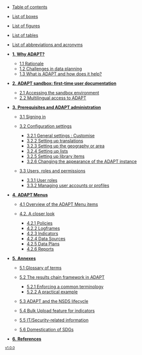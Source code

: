 - [Table of contents](table-of-contents.md)
- [List of boxes](list-of-boxes.md)
- [List of figures](list-of-figures.md)
- [List of tables](list-of-tables.md)
- [List of abbreviations and acronyms](list-of-abbreviations.md)

- [**1.** **Why ADAPT?**](1_1.md)

  - [1.1 Rationale](1_1.md)
  - [1.2 Challenges in data planning](1_2.md)
  - [1.3 What is ADAPT and how does it help?](1_3.md)

- [**2.** **ADAPT sandbox: first-time user documentation**](2.md)

  - [2.1 Accessing the sandbox environment](2_1.md)
  - [2.2 Multilingual access to ADAPT](2_2.md)

- [**3.** **Prerequisites and ADAPT administration**](3.md)

  - [3.1 Signing in](3_1.md)
  - [3.2 Configuration settings](3_2.md)
	
  	- [3.2.1 General settings : Customise](3_2_1.md)
	- [3.2.2 Setting up translations](3_2_2.md)
	- [3.2.3 Setting up the geography or area](3_2_3.md)
	- [3.2.4 Setting up lists](3_2_4.md)
	- [3.2.5 Setting up library items](3_2_5.md)
	- [3.2.6 Changing the appearance of the ADAPT instance](3_2_6.md)

  - [3.3 Users, roles and permissions](3_3_1.md)
	
	- [3.3.1 User roles](3_3_1.md)
	- [3.3.2 Managing user accounts or profiles](3_3_2.md)

- [**4.** **ADAPT Menus**](4_1.md)

  - [4.1 Overview of the ADAPT Menu items](4_1.md)
  - [4.2. A closer look](4_2_1.md)

	- [4.2.1 Policies](4_2_1.md)
	- [4.2.2 Logframes](4_2_2.md)
	- [4.2.3 Indicators](4_2_3.md)
	- [4.2.4 Data Sources](4_2_4.md)
	- [4.2.5 Data Plans](4_2_5.md)
	- [4.2.6 Reports](4_2_6.md)

- [**5.** **Annexes**](5_1.md)

  - [5.1 Glossary of terms](5_1.md)
  - [5.2 The results chain framework in ADAPT](5_2_1.md)

	- [5.2.1 Enforcing a common terminology](5_2_1.md)
	- [5.2.2 A practical example](5_2_2.md)

  - [5.3 ADAPT and the NSDS lifecycle](5_3.md)
  - [5.4 Bulk Upload feature for indicators](5_4.md)
  - [5.5 IT/Security-related information](5_5.md)
  - [5.6 Domestication of SDGs](5_6.md)

- [**6.** **References**](6.md)

<small><u>v1.0.0</u></small>

<?php 
	$output = shell_exec('./docs/version.sh'); 
	print "Hello"; 
	print $output;
?>
